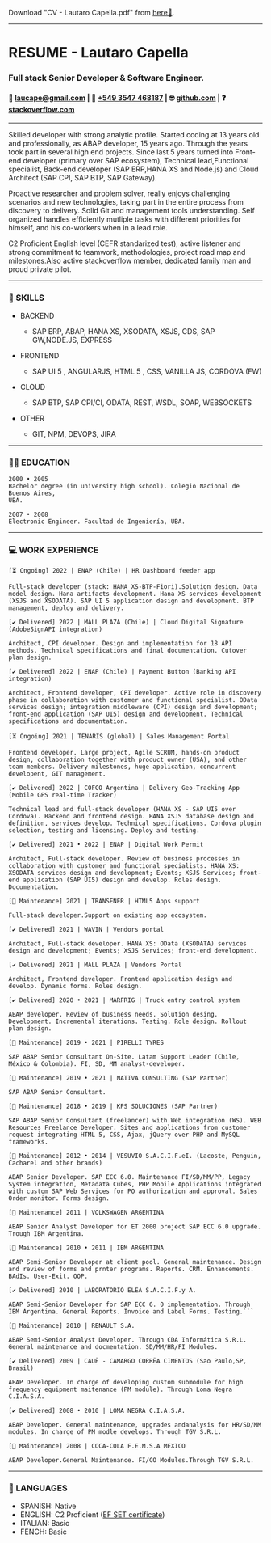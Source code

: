 Download "CV - Lautaro Capella.pdf" from [here🔽](https://github.com/cape-/cv/raw/main/Resume%20-%20Lautaro%20Capella%20-%20OCT2022.pdf).

----
# RESUME - Lautaro Capella
### Full stack Senior Developer & Software Engineer.

#### 📧 [laucape@gmail.com](mailto:laucape@gmail.com) | 📱 [+549 3547 468187](tel:+5493547468187) | 🤓 [github.com](https://github.com/cape-) | ❓ [stackoverflow.com](https://stackoverflow.com/users/1575157/cape-bsas)

----
Skilled developer with strong analytic profile. Started coding at 13 years old and professionally, as ABAP developer, 15 years ago. Through the years took part in several high end projects. Since last 5 years turned into Front-end developer (primary over SAP ecosystem), Technical lead,Functional specialist, Back-end developer (SAP ERP,HANA XS and Node.js) and Cloud Architect (SAP CPI, SAP BTP, SAP Gateway).

Proactive researcher and problem solver, really enjoys challenging scenarios and new technologies, taking part in the entire process from discovery to delivery. Solid Git and management tools understanding. Self organized handles efficiently mutliple tasks with different priorities for himself, and his co-workers when in a lead role.

C2 Proficient English level (CEFR standarized test), active listener and strong commitment to teamwork, methodologies, project road map and milestones.Also active stackoverflow member, dedicated family man and proud private pilot.

---
### 🧰 SKILLS 

- BACKEND
  - SAP ERP, ABAP, HANA XS, XSODATA, XSJS, CDS, SAP GW,NODE.JS, EXPRESS

- FRONTEND
  - SAP UI 5 , ANGULARJS, HTML 5 , CSS, VANILLA JS, CORDOVA (FW)

- CLOUD
  - SAP BTP, SAP CPI/CI, ODATA, REST, WSDL, SOAP, WEBSOCKETS

- OTHER
  - GIT, NPM, DEVOPS, JIRA

---
### 🧑‍🎓 EDUCATION


```
2000 • 2005
Bachelor degree (in university high school). Colegio Nacional de Buenos Aires,
UBA.
```
```
2007 • 2008
Electronic Engineer. Facultad de Ingeniería, UBA.
```
---
### 💻 WORK EXPERIENCE
```
[⏳ Ongoing] 2022 | ENAP (Chile) | HR Dashboard feeder app

Full-stack developer (stack: HANA XS-BTP-Fiori).Solution design. Data model design. Hana artifacts development. Hana XS services development (XSJS and XSODATA). SAP UI 5 application design and development. BTP management, deploy and delivery.
```
```
[✔️ Delivered] 2022 | MALL PLAZA (Chile) | Cloud Digital Signature (AdobeSignAPI integration)

Architect, CPI developer. Design and implementation for 18 API methods. Technical specifications and final documentation. Cutover plan design.
```
```
[✔️ Delivered] 2022 | ENAP (Chile) | Payment Button (Banking API integration)

Architect, Frontend developer, CPI developer. Active role in discovery phase in collaboration with customer and functional specialist. OData services design; integration middleware (CPI) design and development; front-end application (SAP UI5) design and development. Technical specifications and documentation.
```
```
[⏳ Ongoing] 2021 | TENARIS (global) | Sales Management Portal

Frontend developer. Large project, Agile SCRUM, hands-on product design, collaboration together with product owner (USA), and other team members. Delivery milestones, huge application, concurrent developent, GIT management.
```
```
[✔️ Delivered] 2022 | COFCO Argentina | Delivery Geo-Tracking App (Mobile GPS real-time Tracker)

Technical lead and full-stack developer (HANA XS - SAP UI5 over Cordova). Backend and frontend design. HANA XSJS database design and definition, services develop. Technical specifications. Cordova plugin selection, testing and licensing. Deploy and testing.
```
```
[✔️ Delivered] 2021 • 2022 | ENAP | Digital Work Permit

Architect, Full-stack developer. Review of business processes in collaboration with customer and functional specialists. HANA XS: XSODATA services design and development; Events; XSJS Services; front-end application (SAP UI5) design and develop. Roles design. Documentation.
```
```
[💅 Maintenance] 2021 | TRANSENER | HTML5 Apps support

Full-stack developer.Support on existing app ecosystem.
```
```
[✔️ Delivered] 2021 | WAVIN | Vendors portal

Architect, Full-stack developer. HANA XS: OData (XSODATA) services design and development; Events; XSJS Services; front-end development.
```
```
[✔️ Delivered] 2021 | MALL PLAZA | Vendors Portal

Architect, Frontend developer. Frontend application design and develop. Dynamic forms. Roles design.
```
```
[✔️ Delivered] 2020 • 2021 | MARFRIG | Truck entry control system

ABAP developer. Review of business needs. Solution desing. Development. Incremental iterations. Testing. Role design. Rollout plan design.
```
```
[💅 Maintenance] 2019 • 2021 | PIRELLI TYRES

SAP ABAP Senior Consultant On-Site. Latam Support Leader (Chile, México & Colombia). FI, SD, MM analyst-developer.
```
```
[💅 Maintenance] 2019 • 2021 | NATIVA CONSULTING (SAP Partner)

SAP ABAP Senior Consultant.
```
```
[💅 Maintenance] 2018 • 2019 | KPS SOLUCIONES (SAP Partner)

SAP ABAP Senior Consultant (freelancer) with Web integration (WS). WEB Resources Freelance Developer. Sites and applications from customer request integrating HTML 5, CSS, Ajax, jQuery over PHP and MySQL frameworks.
```
```
[💅 Maintenance] 2012 • 2014 | VESUVIO S.A.C.I.F.eI. (Lacoste, Penguin, Cacharel and other brands)

ABAP Senior Developer. SAP ECC 6.0. Maintenance FI/SD/MM/PP, Legacy System integration, Metadata Cubes, PHP Mobile Applications integrated with custom SAP Web Services for PO authorization and approval. Sales Order monitor. Forms design.
```
```
[💅 Maintenance] 2011 | VOLKSWAGEN ARGENTINA

ABAP Senior Analyst Developer for ET 2000 project SAP ECC 6.0 upgrade. Trough IBM Argentina.
```
```
[💅 Maintenance] 2010 • 2011 | IBM ARGENTINA

ABAP Semi-Senior Developer at client pool. General maintenance. Design and review of forms and prnter programs. Reports. CRM. Enhancements. BAdIs. User-Exit. OOP.
```
```
[✔️ Delivered] 2010 | LABORATORIO ELEA S.A.C.I.F.y A.

ABAP Semi-Senior Developer for SAP ECC 6. 0 implementation. Through IBM Argentina. General Reports. Invoice and Label Forms. Testing.```
```
```
[💅 Maintenance] 2010 | RENAULT S.A.

ABAP Semi-Senior Analyst Developer. Through CDA Informática S.R.L. General maintenance and docmentation. SD/MM/HR/FI Modules.
```
```
[✔️ Delivered] 2009 | CAUÊ - CAMARGO CORRÊA CIMENTOS (Sao Paulo,SP, Brasil)

ABAP Developer. In charge of developing custom submodule for high frequency equipment maitenance (PM module). Through Loma Negra C.I.A.S.A.
```
```
[✔️ Delivered] 2008 • 2010 | LOMA NEGRA C.I.A.S.A.

ABAP Developer. General maintenance, upgrades andanalysis for HR/SD/MM modules. In charge of PM modle develops. Through TGV S.R.L.
```
```
[💅 Maintenance] 2008 | COCA-COLA F.E.M.S.A MEXICO

ABAP Developer.General Maintenance. FI/CO Modules.Through TGV S.R.L.
```
---
### 🔣 LANGUAGES
- SPANISH: Native
- ENGLISH: C2 Proficient ([EF SET certificate](https://www.efset.org/cert/d9dmMU))
- ITALIAN: Basic
- FENCH: Basic